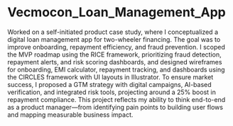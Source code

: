 # Vecmocon_Loan_Management_App

Worked on a self-initiated product case study, where I conceptualized a digital loan management app for two-wheeler financing. The goal was to improve onboarding, repayment efficiency, and fraud prevention. I scoped the MVP roadmap using the RICE framework, prioritizing fraud detection, repayment alerts, and risk scoring dashboards, and designed wireframes for onboarding, EMI calculator, repayment tracking, and dashboards using the CIRCLES framework with UI layouts in Illustrator. To ensure market success, I proposed a GTM strategy with digital campaigns, AI-based verification, and integrated risk tools, projecting around a 25% boost in repayment compliance. This project reflects my ability to think end-to-end as a product manager—from identifying pain points to building user flows and mapping measurable business impact.

